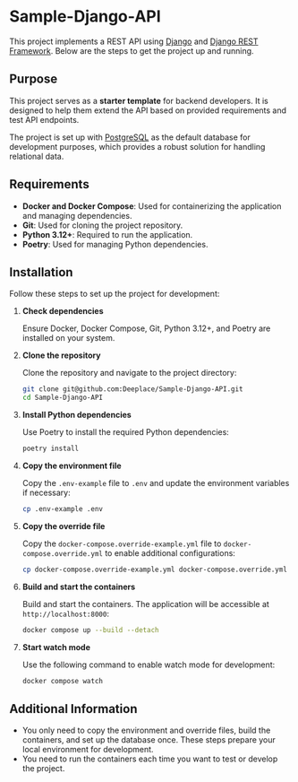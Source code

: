 # Sample-Django-API

This project implements a REST API using [Django](https://www.djangoproject.com/) and [Django REST Framework](https://www.django-rest-framework.org/). Below are the steps to get the project up and running.

## Purpose

This project serves as a **starter template** for backend developers. It is designed to help them extend the API based on provided requirements and test API endpoints.

The project is set up with [PostgreSQL](https://www.postgresql.org/) as the default database for development purposes, which provides a robust solution for handling relational data.

## Requirements

- **Docker and Docker Compose**: Used for containerizing the application and managing dependencies.
- **Git**: Used for cloning the project repository.
- **Python 3.12+**: Required to run the application.
- **Poetry**: Used for managing Python dependencies.

## Installation

Follow these steps to set up the project for development:

1. **Check dependencies**

   Ensure Docker, Docker Compose, Git, Python 3.12+, and Poetry are installed on your system.

2. **Clone the repository**

   Clone the repository and navigate to the project directory:
   ```bash
   git clone git@github.com:Deeplace/Sample-Django-API.git
   cd Sample-Django-API
   ```

3. **Install Python dependencies**

   Use Poetry to install the required Python dependencies:
   ```bash
   poetry install
   ```

4. **Copy the environment file**

   Copy the `.env-example` file to `.env` and update the environment variables if necessary:
   ```bash
   cp .env-example .env
   ```

5. **Copy the override file**

   Copy the `docker-compose.override-example.yml` file to `docker-compose.override.yml` to enable additional configurations:
   ```bash
   cp docker-compose.override-example.yml docker-compose.override.yml
   ```

6. **Build and start the containers**

   Build and start the containers. The application will be accessible at `http://localhost:8000`:
   ```bash
   docker compose up --build --detach
   ```

7. **Start watch mode**

   Use the following command to enable watch mode for development:
   ```bash
   docker compose watch
   ```

## Additional Information

- You only need to copy the environment and override files, build the containers, and set up the database once. These steps prepare your local environment for development.
- You need to run the containers each time you want to test or develop the project.
